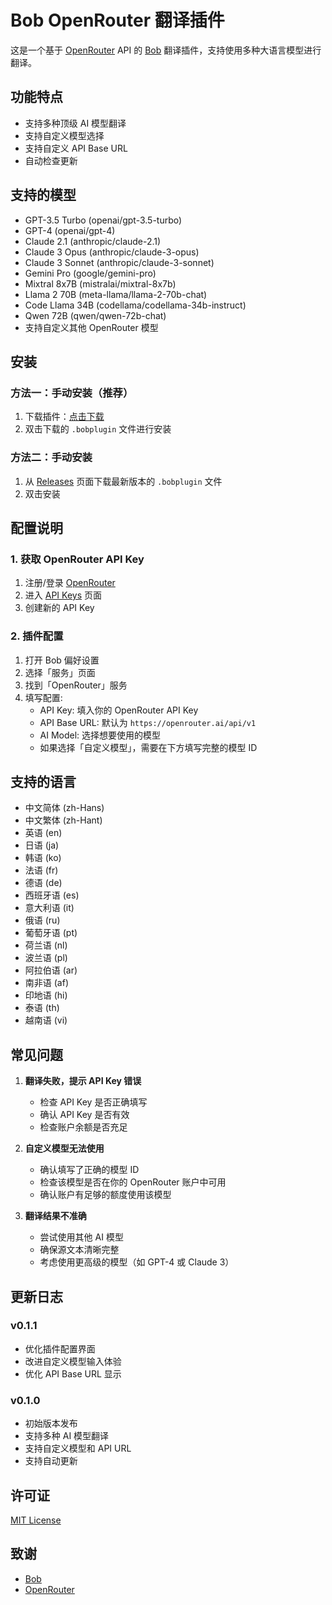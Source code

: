 # Bob OpenRouter 翻译插件

这是一个基于 [OpenRouter](https://openrouter.ai/) API 的 [Bob](https://bobtranslate.com/) 翻译插件，支持使用多种大语言模型进行翻译。

## 功能特点

- 支持多种顶级 AI 模型翻译
- 支持自定义模型选择
- 支持自定义 API Base URL
- 自动检查更新

## 支持的模型

- GPT-3.5 Turbo (openai/gpt-3.5-turbo)
- GPT-4 (openai/gpt-4)
- Claude 2.1 (anthropic/claude-2.1)
- Claude 3 Opus (anthropic/claude-3-opus)
- Claude 3 Sonnet (anthropic/claude-3-sonnet)
- Gemini Pro (google/gemini-pro)
- Mixtral 8x7B (mistralai/mixtral-8x7b)
- Llama 2 70B (meta-llama/llama-2-70b-chat)
- Code Llama 34B (codellama/codellama-34b-instruct)
- Qwen 72B (qwen/qwen-72b-chat)
- 支持自定义其他 OpenRouter 模型

## 安装

### 方法一：手动安装（推荐）
1. 下载插件：[点击下载](https://github.com/helloChenLei/bob-plugin-openrouter/releases/latest/download/bob-plugin-openrouter.bobplugin)
2. 双击下载的 `.bobplugin` 文件进行安装

### 方法二：手动安装
1. 从 [Releases](https://github.com/username/bob-plugin-openrouter/releases) 页面下载最新版本的 `.bobplugin` 文件
2. 双击安装

## 配置说明

### 1. 获取 OpenRouter API Key
1. 注册/登录 [OpenRouter](https://openrouter.ai/)
2. 进入 [API Keys](https://openrouter.ai/keys) 页面
3. 创建新的 API Key

### 2. 插件配置
1. 打开 Bob 偏好设置
2. 选择「服务」页面
3. 找到「OpenRouter」服务
4. 填写配置:
   - API Key: 填入你的 OpenRouter API Key
   - API Base URL: 默认为 `https://openrouter.ai/api/v1`
   - AI Model: 选择想要使用的模型
   - 如果选择「自定义模型」，需要在下方填写完整的模型 ID

## 支持的语言

- 中文简体 (zh-Hans)
- 中文繁体 (zh-Hant)
- 英语 (en)
- 日语 (ja)
- 韩语 (ko)
- 法语 (fr)
- 德语 (de)
- 西班牙语 (es)
- 意大利语 (it)
- 俄语 (ru)
- 葡萄牙语 (pt)
- 荷兰语 (nl)
- 波兰语 (pl)
- 阿拉伯语 (ar)
- 南非语 (af)
- 印地语 (hi)
- 泰语 (th)
- 越南语 (vi)

## 常见问题

1. **翻译失败，提示 API Key 错误**
   - 检查 API Key 是否正确填写
   - 确认 API Key 是否有效
   - 检查账户余额是否充足

2. **自定义模型无法使用**
   - 确认填写了正确的模型 ID
   - 检查该模型是否在你的 OpenRouter 账户中可用
   - 确认账户有足够的额度使用该模型

3. **翻译结果不准确**
   - 尝试使用其他 AI 模型
   - 确保源文本清晰完整
   - 考虑使用更高级的模型（如 GPT-4 或 Claude 3）

## 更新日志

### v0.1.1
- 优化插件配置界面
- 改进自定义模型输入体验
- 优化 API Base URL 显示

### v0.1.0
- 初始版本发布
- 支持多种 AI 模型翻译
- 支持自定义模型和 API URL
- 支持自动更新

## 许可证

[MIT License](LICENSE)

## 致谢

- [Bob](https://bobtranslate.com/)
- [OpenRouter](https://openrouter.ai/) 